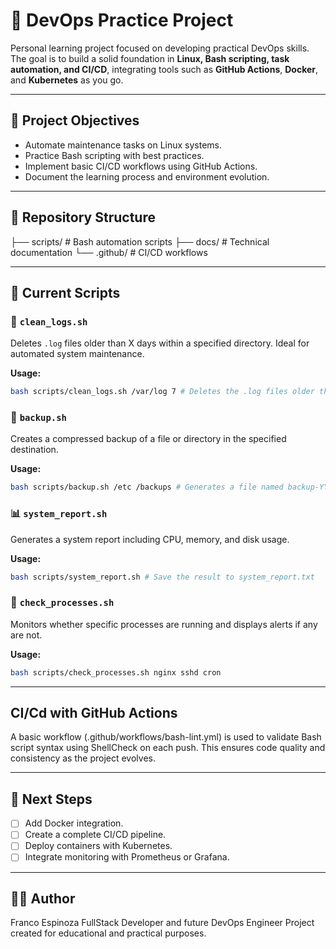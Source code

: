 # 🧠 DevOps Practice Project

Personal learning project focused on developing practical DevOps skills.
The goal is to build a solid foundation in **Linux, Bash scripting, task automation, and CI/CD**, integrating tools such as **GitHub Actions**, **Docker**, and **Kubernetes** as you go.

---

## 📘 Project Objectives

- Automate maintenance tasks on Linux systems.
- Practice Bash scripting with best practices.
- Implement basic CI/CD workflows using GitHub Actions.
- Document the learning process and environment evolution.

---

## 📂 Repository Structure
├── scripts/ # Bash automation scripts
├── docs/ # Technical documentation
└── .github/ # CI/CD workflows

---

## 🧩 Current Scripts

### 🧹 `clean_logs.sh`
Deletes `.log` files older than X days within a specified directory.
Ideal for automated system maintenance.

**Usage:**
```bash
bash scripts/clean_logs.sh /var/log 7 # Deletes the .log files older than 7 days in /var/log.
```

### 💾 `backup.sh`
Creates a compressed backup of a file or directory in the specified destination.

**Usage:**
```bash
bash scripts/backup.sh /etc /backups # Generates a file named backup-YYYYMMDD-HHMM.tar.gz in the destination folder.
```

### 📊 `system_report.sh`
Generates a system report including CPU, memory, and disk usage.

**Usage:**
```bash
bash scripts/system_report.sh # Save the result to system_report.txt
```

### 🧠 `check_processes.sh`
Monitors whether specific processes are running and displays alerts if any are not.

**Usage:**
```bash
bash scripts/check_processes.sh nginx sshd cron
```

---

## CI/Cd with GitHub Actions
A basic workflow (.github/workflows/bash-lint.yml) is used to validate Bash script syntax using ShellCheck on each push.
This ensures code quality and consistency as the project evolves.

---

## 🚀 Next Steps
- [ ] Add Docker integration.
- [ ] Create a complete CI/CD pipeline.
- [ ] Deploy containers with Kubernetes.
- [ ] Integrate monitoring with Prometheus or Grafana.

---

## 🧑‍💻 Author
Franco Espinoza
FullStack Developer and future DevOps Engineer
Project created for educational and practical purposes.